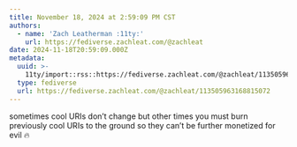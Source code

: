 ```yaml
---
title: November 18, 2024 at 2:59:09 PM CST
authors:
  - name: 'Zach Leatherman :11ty:'
    url: https://fediverse.zachleat.com/@zachleat
date: 2024-11-18T20:59:09.000Z
metadata:
  uuid: >-
    11ty/import::rss::https://fediverse.zachleat.com/@zachleat/113505963168815072
  type: fediverse
  url: https://fediverse.zachleat.com/@zachleat/113505963168815072
---
```

sometimes cool URIs don’t change but other times you must burn previously cool URIs to the ground so they can’t be further monetized for evil 🔥